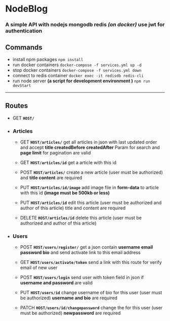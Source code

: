 # NodeBlog

### A simple API with nodejs mongodb redis *(on docker)* use jwt for authentication

## Commands
- install npm packages `npm install`
- run docker containers `docker-compose -f services.yml up -d`
- stop docker containers `docker-compose -f services.yml down`
- connect to redis container `docker exec -it redisdb redis-cli`
- run node server **(a script for development environment )** `npm run devStart`

---

## Routes
- GET **`HOST/`**

- ### Articles
    - GET **`HOST/articles/`** get all articles in json with last updated order and accept **title createdBefore createdAfter** Param for search and **page limit** for pagination are valid
    
    - GET **`HOST/articles/id`** get a article with this id
    
    - POST **`HOST/articles/`** create a new article (user must be authorized) and **title content** are required
    
    - PUT **`HOST/articles/id/image`** add image file in **form-data** to article with this id **(image must be 500kb or less)**
    
    - PUT **`HOST/articles/id`** edit this article (user must be authorized and author of this article) title and content are required
    
    - DELETE **`HOST/articles/id`** delete this article (user must be authorized and author of this article)

- ### Users
   
   - POST **`HOST/users/register/`** get a json contain **username email password bio** and send activate link to this email address
   
   - GET **`HOST/users/activate/token`** send a link with this route for verify email of new user
   
   - POST **`HOST/users/login`** send user with token field in json if **username and password** are valid
   
   - PUT **`HOST/users/id`** change username of bio for this user (user must be authorized) **username and bio** are required
   
   - PATCH **`HOST/users/id/changepassword`** change the for this user (user must be authorized) **newpassword** are required

   
